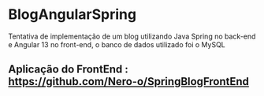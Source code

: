 # BlogAngularSpring
Tentativa de implementação de um blog utilizando Java Spring no back-end e Angular 13 no front-end, o banco de dados utilizado foi o MySQL

## Aplicação do FrontEnd : https://github.com/Nero-o/SpringBlogFrontEnd
